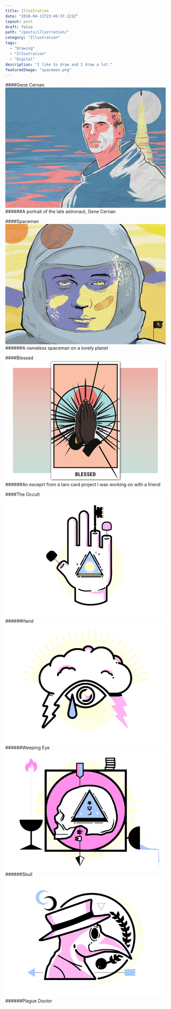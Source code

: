 ```yaml
---
title: Illustration
date: "2018-04-11T23:46:37.121Z"
layout: post
draft: false
path: "/posts/illustration/"
category: "Illustration"
tags:
  - "Drawing"
  - "Illustration"
  - "Digital"
description: "I like to draw and I draw a lot."
featuredImage: "spaceman.png"
---
```

####Gene Cernan
![Gene Cernan - Astronaut](./gene_cernan.png)
######A portrait of the late astronaut, Gene Cernan

####Spaceman
![A Spaceman](./spaceman.png)
######A nameless spaceman on a lonely planet

####Blessed
![A millenial taro card](./blessed.png)
######An exceprt from a taro card project I was working on with a friend

####The Occult
![Occult Imagery](./occult/hand.jpg)
######Hand
![Occult Imagery](./occult/eye.jpg)
######Weeping Eye
![Occult Imagery](./occult/skull.jpg)
######Skull
![Occult Imagery](./occult/doc.jpg)
######Plague Doctor